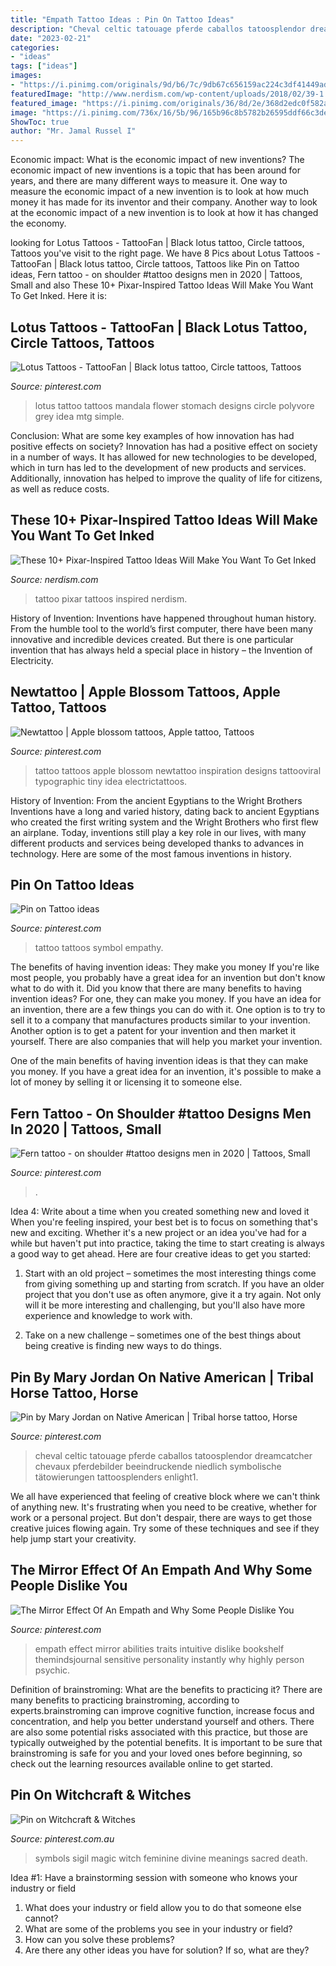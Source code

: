 ```yaml
---
title: "Empath Tattoo Ideas : Pin On Tattoo Ideas"
description: "Cheval celtic tatouage pferde caballos tatoosplendor dreamcatcher chevaux pferdebilder beeindruckende niedlich symbolische tätowierungen tattoosplenders enlight1"
date: "2023-02-21"
categories:
- "ideas"
tags: ["ideas"]
images:
- "https://i.pinimg.com/originals/9d/b6/7c/9db67c656159ac224c3df41449ad0e13.jpg"
featuredImage: "http://www.nerdism.com/wp-content/uploads/2018/02/39-1.jpg"
featured_image: "https://i.pinimg.com/originals/36/8d/2e/368d2edc0f582ac4d5c0f03161d1b228.jpg"
image: "https://i.pinimg.com/736x/16/5b/96/165b96c8b5782b26595ddf66c3def053.jpg"
ShowToc: true
author: "Mr. Jamal Russel I"
---
```



Economic impact: What is the economic impact of new inventions?
The economic impact of new inventions is a topic that has been around for years, and there are many different ways to measure it. One way to measure the economic impact of a new invention is to look at how much money it has made for its inventor and their company. Another way to look at the economic impact of a new invention is to look at how it has changed the economy.

	

		
looking for Lotus Tattoos - TattooFan | Black lotus tattoo, Circle tattoos, Tattoos you've visit to the right page. We have 8 Pics about Lotus Tattoos - TattooFan | Black lotus tattoo, Circle tattoos, Tattoos like Pin on Tattoo ideas, Fern tattoo - on shoulder #tattoo designs men in 2020 | Tattoos, Small and also These 10+ Pixar-Inspired Tattoo Ideas Will Make You Want To Get Inked. Here it is:
		
    
## Lotus Tattoos - TattooFan | Black Lotus Tattoo, Circle Tattoos, Tattoos

<img loading=lazy src="https://i.pinimg.com/originals/9d/b6/7c/9db67c656159ac224c3df41449ad0e13.jpg" onerror="this.onerror=null;this.src='https://tse4.mm.bing.net/th?id=OIP.PoAskNg5DiEq-DNikTjQ7gHaHa&amp;pid=15.1';" alt="Lotus Tattoos - TattooFan | Black lotus tattoo, Circle tattoos, Tattoos">

_Source: pinterest.com_

>lotus tattoo tattoos mandala flower stomach designs circle polyvore grey idea mtg simple. 

	

Conclusion: What are some key examples of how innovation has had positive effects on society?
Innovation has had a positive effect on society in a number of ways. It has allowed for new technologies to be developed, which in turn has led to the development of new products and services. Additionally, innovation has helped to improve the quality of life for citizens, as well as reduce costs.

    
## These 10+ Pixar-Inspired Tattoo Ideas Will Make You Want To Get Inked

<img loading=lazy src="http://www.nerdism.com/wp-content/uploads/2018/02/39-1.jpg" onerror="this.onerror=null;this.src='https://tse1.mm.bing.net/th?id=OIP.U1BID5eZnbIXSZ9EkQq0GAHaGj&amp;pid=15.1';" alt="These 10+ Pixar-Inspired Tattoo Ideas Will Make You Want To Get Inked">

_Source: nerdism.com_

>tattoo pixar tattoos inspired nerdism. 

	

History of Invention:
Inventions have happened throughout human history. From the humble tool to the world’s first computer, there have been many innovative and incredible devices created. But there is one particular invention that has always held a special place in history – the Invention of Electricity.

    
## Newtattoo | Apple Blossom Tattoos, Apple Tattoo, Tattoos

<img loading=lazy src="https://i.pinimg.com/736x/c4/72/c8/c472c846fdf2d2666fa01a08746782ff--design-tattoos-tattoo-designs.jpg" onerror="this.onerror=null;this.src='https://tse2.mm.bing.net/th?id=OIP.tCwpZlHJInlNl0cPkJCoYgHaHa&amp;pid=15.1';" alt="Newtattoo | Apple blossom tattoos, Apple tattoo, Tattoos">

_Source: pinterest.com_

>tattoo tattoos apple blossom newtattoo inspiration designs tattooviral typographic tiny idea electrictattoos. 

	

History of Invention: From the ancient Egyptians to the Wright Brothers
Inventions have a long and varied history, dating back to ancient Egyptians who created the first writing system and the Wright Brothers who first flew an airplane. Today, inventions still play a key role in our lives, with many different products and services being developed thanks to advances in technology. Here are some of the most famous inventions in history.

    
## Pin On Tattoo Ideas

<img loading=lazy src="https://i.pinimg.com/originals/36/8d/2e/368d2edc0f582ac4d5c0f03161d1b228.jpg" onerror="this.onerror=null;this.src='https://tse3.mm.bing.net/th?id=OIP.mcGfhd0mLVsttY2ijZ0X2wHaHa&amp;pid=15.1';" alt="Pin on Tattoo ideas">

_Source: pinterest.com_

>tattoo tattoos symbol empathy. 

	

The benefits of having invention ideas: They make you money
If you're like most people, you probably have a great idea for an invention but don't know what to do with it. Did you know that there are many benefits to having invention ideas? For one, they can make you money.
If you have an idea for an invention, there are a few things you can do with it. One option is to try to sell it to a company that manufactures products similar to your invention. Another option is to get a patent for your invention and then market it yourself. There are also companies that will help you market your invention.

One of the main benefits of having invention ideas is that they can make you money. If you have a great idea for an invention, it's possible to make a lot of money by selling it or licensing it to someone else.

    
## Fern Tattoo - On Shoulder #tattoo Designs Men In 2020 | Tattoos, Small

<img loading=lazy src="https://i.pinimg.com/736x/16/5b/96/165b96c8b5782b26595ddf66c3def053.jpg" onerror="this.onerror=null;this.src='https://tse1.mm.bing.net/th?id=OIP.RrmX901t_gNmJsl3CIPcswHaJy&amp;pid=15.1';" alt="Fern tattoo - on shoulder #tattoo designs men in 2020 | Tattoos, Small">

_Source: pinterest.com_

>. 

	

Idea 4: Write about a time when you created something new and loved it
When you're feeling inspired, your best bet is to focus on something that's new and exciting. Whether it's a new project or an idea you've had for a while but haven't put into practice, taking the time to start creating is always a good way to get ahead. Here are four creative ideas to get you started: 
1. Start with an old project – sometimes the most interesting things come from giving something up and starting from scratch. If you have an older project that you don't use as often anymore, give it a try again. Not only will it be more interesting and challenging, but you'll also have more experience and knowledge to work with.

2. Take on a new challenge – sometimes one of the best things about being creative is finding new ways to do things.

    
## Pin By Mary Jordan On Native American | Tribal Horse Tattoo, Horse

<img loading=lazy src="https://i.pinimg.com/736x/84/d0/20/84d020f1c235ff51a8264148a59caad1.jpg" onerror="this.onerror=null;this.src='https://tse4.mm.bing.net/th?id=OIP.8IRpYbv83Gz5A4oJ98q2uAHaI1&amp;pid=15.1';" alt="Pin by Mary Jordan on Native American | Tribal horse tattoo, Horse">

_Source: pinterest.com_

>cheval celtic tatouage pferde caballos tatoosplendor dreamcatcher chevaux pferdebilder beeindruckende niedlich symbolische tätowierungen tattoosplenders enlight1. 

	

We all have experienced that feeling of creative block where we can't think of anything new. It's frustrating when you need to be creative, whether for work or a personal project. But don't despair, there are ways to get those creative juices flowing again. Try some of these techniques and see if they help jump start your creativity.

    
## The Mirror Effect Of An Empath And Why Some People Dislike You

<img loading=lazy src="https://i.pinimg.com/736x/52/01/c0/5201c0b1f66f2ff1cdd9af7ca0e31add.jpg" onerror="this.onerror=null;this.src='https://tse3.mm.bing.net/th?id=OIP.neqdhtAfwzIvs3NRhZKemwHaLH&amp;pid=15.1';" alt="The Mirror Effect Of An Empath and Why Some People Dislike You">

_Source: pinterest.com_

>empath effect mirror abilities traits intuitive dislike bookshelf themindsjournal sensitive personality instantly why highly person psychic. 

	

Definition of brainstroming: What are the benefits to practicing it?
There are many benefits to practicing brainstroming, according to experts.brainstroming can improve cognitive function, increase focus and concentration, and help you better understand yourself and others. There are also some potential risks associated with this practice, but those are typically outweighed by the potential benefits. It is important to be sure that brainstroming is safe for you and your loved ones before beginning, so check out the learning resources available online to get started.

    
## Pin On Witchcraft &amp; Witches

<img loading=lazy src="https://i.pinimg.com/originals/56/75/31/5675318a91a72a079244d1ab0eb91bda.jpg" onerror="this.onerror=null;this.src='https://tse1.mm.bing.net/th?id=OIP.DC9r0DaDonA2Gvmn_n77WAAAAA&amp;pid=15.1';" alt="Pin on Witchcraft &amp; Witches">

_Source: pinterest.com.au_

>symbols sigil magic witch feminine divine meanings sacred death. 

	

Idea #1: Have a brainstorming session with someone who knows your industry or field
1. What does your industry or field allow you to do that someone else cannot? 
2. What are some of the problems you see in your industry or field? 
3. How can you solve these problems? 
4. Are there any other ideas you have for solution? If so, what are they?


